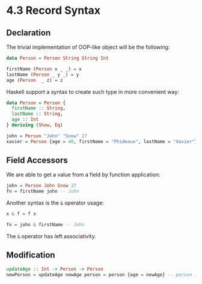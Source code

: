 # 4.3 Record Syntax

## Declaration

The trivial implementation of OOP-like object will be the following:

```haskell
data Person = Person String String Int

firstName (Person x _ _) = x
lastName (Person _ y _) = y
age (Person  _ z) = z
```

Haskell support a syntax to create such type in more convenient way:

```haskell
data Person = Person {
  firstName :: String,
  lastName :: String,
  age :: Int
} deriving (Show, Eq)

john = Person "John" "Snow" 27
xavier = Person {age = 40, firstName = "Phideaux", lastName = "Xavier"}
```

## Field Accessors

We are able to get a value from a field by function application:

```haskell
john = Person John Snow 27
fn = firstName john -- John
```

Another syntax is the `&` operator usage:

```haskell
x & f = f x

fn = john & firstName -- John
```

The `&` operator has left associativity.

## Modification

```haskell
updateAge :: Int -> Person -> Person
newPerson = updateAge newAge person = person {age = newAge} -- person is defined before
```
